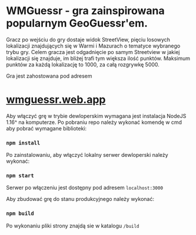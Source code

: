 # WMGuessr - gra zainspirowana popularnym GeoGuessr'em.

Gracz po wejściu do gry dostaje widok StreetView, pięciu losowych lokalizacji znajdujących się w Warmi i Mazurach o tematyce wybranego trybu gry. Celem gracza jest odgadnięcie po samym Streetview w jakiej lokalizacji się znajduje, im bliżej trafi tym większa ilość punktów. Maksimum punktów za każdą lokalizację to 1000, za całą rozgrywkę 5000.

Gra jest zahostowana pod adresem

# [wmguessr.web.app](https://wmguessr.web.app)

Aby włączyć grę w trybie dewloperskim wymagana jest instalacja NodeJS 1.16^ na komputerze.
Po pobraniu repo należy wykonać komendę w cmd aby pobrać wymagane biblioteki:

### `npm install`

Po zainstalowaniu, aby włączyć lokalny serwer dewloperski należy wykonać:

### `npm start`

Serwer po włączeniu jest dostępny pod adresem `localhost:3000`

Aby zbudować grę do stanu produkcyjnego należy wykonać:

### `npm build`

Po wykonaniu pliki strony znajdą sie w katalogu `/build`
